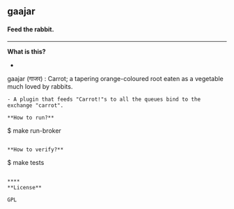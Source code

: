 ## gaajar
#### Feed the rabbit.
****

**What is this?**
- ```
gaajar (गाजर) : Carrot; a tapering orange-coloured root eaten as a vegetable much loved by rabbits.
```
- A plugin that feeds "Carrot!"s to all the queues bind to the exchange "carrot".

**How to run?**

```
$ make run-broker
```

**How to verify?**

```
$ make tests
```

****
**License**

GPL
